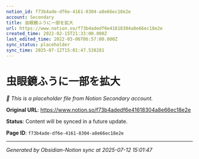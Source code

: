 ```yaml
---
notion_id: f73b4ade-df6e-4161-8304-a8e66ec18e2e
account: Secondary
title: 虫眼鏡ふうに一部を拡大
url: https://www.notion.so/f73b4adedf6e41618304a8e66ec18e2e
created_time: 2022-02-15T21:33:00.000Z
last_edited_time: 2022-03-06T06:57:00.000Z
sync_status: placeholder
sync_time: 2025-07-12T15:01:47.538281
---
```


# 虫眼鏡ふうに一部を拡大

*🔄 This is a placeholder file from Notion Secondary account.*

**Original URL**: https://www.notion.so/f73b4adedf6e41618304a8e66ec18e2e

**Status**: Content will be synced in a future update.

**Page ID**: `f73b4ade-df6e-4161-8304-a8e66ec18e2e`

---

*Generated by Obsidian-Notion sync at 2025-07-12 15:01:47*
